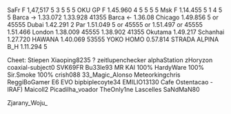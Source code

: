 SaFr F   1,47,517 5 3 5 5 5
OKU GP F 1.45.960 4 5 5 5 5
Msk F    1.14.455 5 1 4 5 5
Barca -> 1.33.072  1.33.928 41355
Barca <- 1.36.08
Chicago  1.49.856  5 or 45555
Dubai    1.42.291  2
Par      1.51.049  5  or 45555 or 1.51.497 or 45555 1.51.466
London   1.38.009  45555  1.38.902  41355
Okutama  1.49.217
Schanhai 1.27.720
HAWANA   1.40.069 53555
YOKO HOMO 0.57.814
STRADA ALPINA
B_H      1.11.294 5

Cheet:
Stiepen
Xiaoping8235 ?
zeitlupenchecker
alphaStation
zHoryzon
coaxial-subject0
SVK69FR
Bu33le93
MR KAI 100%
HardyWare 100%
Sir.Smoke 100%
crish088
33_Magic_Alonso
Meteorkingchris
ReggiBoGamer
E6 EVO
bipbiplecoyte34
EMILIO13130
Cafe Ostentacao -
IRAF) Maicoll2
Picadilha_voador
TheOnly1ne
Lascelles
SaNdMaN80

Zjarany_Woju_